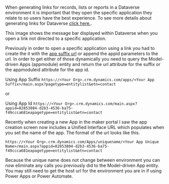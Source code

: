 When generating links for records, lists or reports in a Dataverse environment it is important that they open the specific application they relate to so users have the best experience. To see more details about generating links for Dataverse [click here.](https://docs.microsoft.com/en-us/dynamics365/customerengagement/on-premises/developer/open-forms-views-dialogs-reports-url?view=op-9-1). 

This image shows the message bar displayed within Dataverse when you open a link not directed to a specific application.

Previously in order to open a specific application using a link you had to create the it with the [app suffix url](https://docs.microsoft.com/en-us/dynamics365/customerengagement/on-premises/customize/manage-access-apps-security-roles?view=op-9-1) or append the appid parameters to the url.  In order to get either of those dynamically you need to query the Model-driven Apps (appmodule) entity and return the url attribute for the suffix or the appmoduleid attribute for the app id.

Using App Suffix
``
https://<Your Org>.crm.dynamics.com/apps/<Your App Suffix>/main.aspx?pagetype=entitylist&etn=contact
``

or 

Using App Id
``
https://<Your Org>.crm.dynamics.com/main.aspx?appid=82853804-d2b3-4536-ba75-f49ccca681eapagetype=entitylist&etn=contact
``

Recently when creating a new App in the maker portal I saw the app creation screen now includes a Unified Interface URL which populates when you set the name of the app.  The format of the url looks like this.

``
https://<Your Org>.crm.dynamics.com/Apps/uniquename/<Your App Unique Name>/main.aspx?appid=82853804-d2b3-4536-ba75-f49ccca681eapagetype=entitylist&etn=contact
``

Because the unique name does not change between environment you can now eliminate any calls you previously did to the Model-driven App entity.  You may still need to get the host url for the environment you are in if using Power Apps or Power Automate.
<!--stackedit_data:
eyJoaXN0b3J5IjpbLTE2MTkwOTUxNzQsLTYzNDg3MjEyOSwtOD
QzNzk5NDcyXX0=
-->